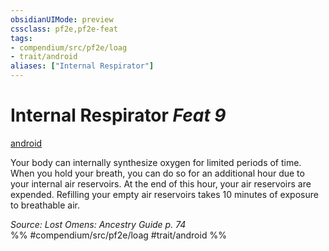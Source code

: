 ```yaml
---
obsidianUIMode: preview
cssclass: pf2e,pf2e-feat
tags:
- compendium/src/pf2e/loag
- trait/android
aliases: ["Internal Respirator"]
---
```

# Internal Respirator  *Feat 9*  
[android](android-loag.md "Android Ancestry & Heritage Trait")  


Your body can internally synthesize oxygen for limited periods of time. When you hold your breath, you can do so for an additional hour due to your internal air reservoirs. At the end of this hour, your air reservoirs are expended. Refilling your empty air reservoirs takes 10 minutes of exposure to breathable air.

*Source: Lost Omens: Ancestry Guide p. 74*  
%% #compendium/src/pf2e/loag #trait/android %%